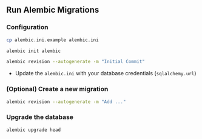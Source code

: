 ## Run Alembic Migrations

### Configuration

```bash
cp alembic.ini.example alembic.ini
```

```bash
alembic init alembic
```

```bash
alembic revision --autogenerate -m "Initial Commit"
```

- Update the `alembic.ini` with your database credentials (`sqlalchemy.url`)

### (Optional) Create a new migration

```bash
alembic revision --autogenerate -m "Add ..."
```

### Upgrade the database

```bash
alembic upgrade head
```